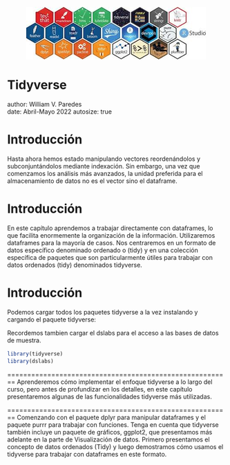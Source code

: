 <p align="center">
<img src="tidyverse.jpg">
</p>

Tidyverse
========================================================
author: William V. Paredes    
date: Abril-Mayo 2022
autosize: true

Introducción
========================================================
Hasta ahora hemos estado manipulando vectores reordenándolos y subconjuntándolos mediante indexación. Sin embargo, una vez que comenzamos los análisis más avanzados, la unidad preferida para el almacenamiento de datos no es el vector sino el dataframe. 

Introducción
========================================================
En este capítulo aprendemos a trabajar directamente con dataframes, lo que facilita enormemente la organización de la información. Utilizaremos dataframes para la mayoría de casos. Nos centraremos en un formato de datos específico denominado ordenado o (tidy) y en una colección específica de paquetes que son particularmente útiles para trabajar con datos ordenados (tidy) denominados tidyverse.

Introducción
========================================================
Podemos cargar todos los paquetes tidyverse a la vez instalando y cargando el paquete tidyverse:

Recordemos tambien cargar el dslabs para el acceso a las bases de datos de muestra.


```r
library(tidyverse)
library(dslabs)
```

========================================================
Aprenderemos cómo implementar el enfoque tidyverse a lo largo del curso, pero antes de profundizar en los detalles, en este capítulo presentaremos algunas de las funcionalidades tidyverse más utilizadas. 


========================================================
Comenzando con el paquete dplyr para manipular dataframes y el paquete purrr para trabajar con funciones. Tenga en cuenta que tidyverse también incluye un paquete de gráficos, ggplot2, que presentamos más adelante en la parte de Visualización de datos. Primero presentamos el concepto de datos ordenados (Tidy) y luego demostramos cómo usamos el tidyverse para trabajar con dataframes en este formato.





